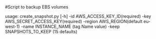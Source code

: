#Script to backup EBS volumes

usage: create_snapshot.py [-h]
-id AWS_ACCESS_KEY_ID(required)
-key AWS_SECRET_ACCESS_KEY(required)
-region AWS_REGION(default eu-west-1)
-name INSTANCE_NAME (tag Name value)
-keep SNAPSHOTS_TO_KEEP (15 defaults)